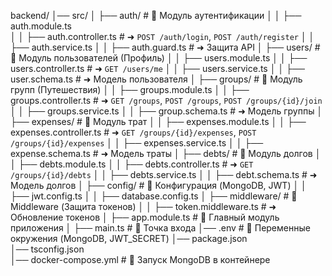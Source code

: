 backend/
│── src/
│   ├── auth/                     # 🔹 Модуль аутентификации
│   │   ├── auth.module.ts        
│   │   ├── auth.controller.ts    # ➜ `POST /auth/login`, `POST /auth/register`
│   │   ├── auth.service.ts
│   │   ├── auth.guard.ts         # ➜ Защита API
│   ├── users/                    # 🔹 Модуль пользователей (Профиль)
│   │   ├── users.module.ts
│   │   ├── users.controller.ts    # ➜ `GET /users/me`
│   │   ├── users.service.ts
│   │   ├── user.schema.ts        # ➜ Модель пользователя
│   ├── groups/                   # 🔹 Модуль групп (Путешествия)
│   │   ├── groups.module.ts
│   │   ├── groups.controller.ts   # ➜ `GET /groups`, `POST /groups`, `POST /groups/{id}/join`
│   │   ├── groups.service.ts
│   │   ├── group.schema.ts        # ➜ Модель группы
│   ├── expenses/                  # 🔹 Модуль трат
│   │   ├── expenses.module.ts
│   │   ├── expenses.controller.ts  # ➜ `GET /groups/{id}/expenses`, `POST /groups/{id}/expenses`
│   │   ├── expenses.service.ts
│   │   ├── expense.schema.ts       # ➜ Модель траты
│   ├── debts/                     # 🔹 Модуль долгов
│   │   ├── debts.module.ts
│   │   ├── debts.controller.ts     # ➜ `GET /groups/{id}/debts`
│   │   ├── debts.service.ts
│   │   ├── debt.schema.ts          # ➜ Модель долгов
│   ├── config/                     # 🔹 Конфигурация (MongoDB, JWT)
│   │   ├── jwt.config.ts
│   │   ├── database.config.ts
│   ├── middleware/                 # 🔹 Middleware (Защита токенов)
│   │   ├── token.middleware.ts      # ➜ Обновление токенов
│   ├── app.module.ts               # 🔹 Главный модуль приложения
│   ├── main.ts                     # 🔹 Точка входа
│── .env                            # 🔹 Переменные окружения (MongoDB, JWT_SECRET)
│── package.json                    
│── tsconfig.json                    
│── docker-compose.yml               # 🔹 Запуск MongoDB в контейнере
